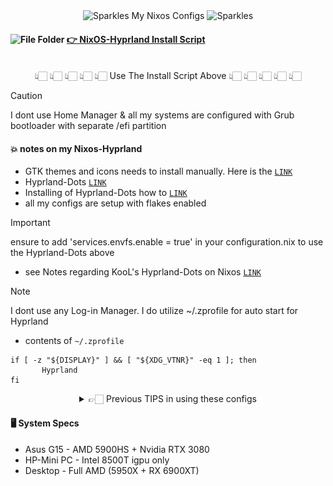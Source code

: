 
<div align="center">
<img src="https://github.com/JaKooLit/Telegram-Animated-Emojis/blob/main/Activity/Sparkles.webp" alt="Sparkles" width="38" height="38" /> My Nixos Configs <img src="https://github.com/JaKooLit/Telegram-Animated-Emojis/blob/main/Activity/Sparkles.webp" alt="Sparkles" width="38" height="38" />
</div>


<h4 align="left">
<img src="https://github.com/JaKooLit/Telegram-Animated-Emojis/blob/main/Objects/File Folder.webp" alt="File Folder" width="38" height="38" />   <a href="https://github.com/JaKooLit/NixOS-Hyprland"> 👉 NixOS-Hyprland Install Script </a><br><br>
</h4>

<div align="center">
 👆🏻 👆🏻 👆🏻 👆🏻 👆🏻  Use The Install Script Above 👆🏻 👆🏻 👆🏻 👆🏻 👆🏻
</div>

> [!CAUTION]
> I dont use Home Manager & all my systems are configured with Grub bootloader with separate /efi partition


#### 💥 notes on my Nixos-Hyprland
- GTK themes and icons needs to install manually. Here is the [`LINK`](https://github.com/JaKooLit/GTK-themes-icons)
- Hyprland-Dots [`LINK`](https://github.com/JaKooLit/Hyprland-Dots)
- Installing of Hyprland-Dots how to [`LINK`](https://github.com/JaKooLit/Hyprland-Dots?tab=readme-ov-file#-copying--installation--update-instructions-)
- all my configs are setup with flakes enabled

> [!IMPORTANT]
> ensure to add 'services.envfs.enable = true' in your configuration.nix to use the Hyprland-Dots above 

- see Notes regarding KooL's Hyprland-Dots on Nixos [`LINK`](https://github.com/JaKooLit/Hyprland-Dots/wiki/Other_Distros#-will-this-work-on-nixos)

> [!NOTE]
> I dont use any Log-in Manager. I do utilize ~/.zprofile for auto start for Hyprland

- contents of `~/.zprofile`

```
if [ -z "${DISPLAY}" ] && [ "${XDG_VTNR}" -eq 1 ]; then
       Hyprland 
fi
```

<details>
<summary align=center> 👉🏻 Previous TIPS in using these configs </summary>

#### ‼️ TIPS to use these configs
- For the purpose of this tutorial, sample config to use is "Desktop"
- install and configure NixOS with flakes
- copy the configs into your flakes folder
- edit Flakes.nix with your username and Host. NOTE and IMPORTANT, name of CONFIG DIRECTORY SHOULD be SAME as HOST
<p align="center">
    <img align="center" width="100%" src="https://github.com/JaKooLit/NixOS-configs/blob/main/NixOS-Flakes.png" />

- delete the hardware-configuration.nix from the `Desktop-nix` directory.
- copy the hardware-configuration.nix from /etc/nixos/hardware-configuration.nix
- Edit the `configuration.nix` & `desktop.nix`. NOTE and IMPORTANT the Bootloader part.
- once you update and edit as required, ran `sudo nixos-rebuild switch --flake .#<HOSTNAME>` remember to edit HOSTNAME as per your hostname.

</details>

#### 🖥️ System Specs
- Asus G15 - AMD 5900HS + Nvidia RTX 3080
- HP-Mini PC - Intel 8500T igpu only
- Desktop - Full AMD (5950X + RX 6900XT)
